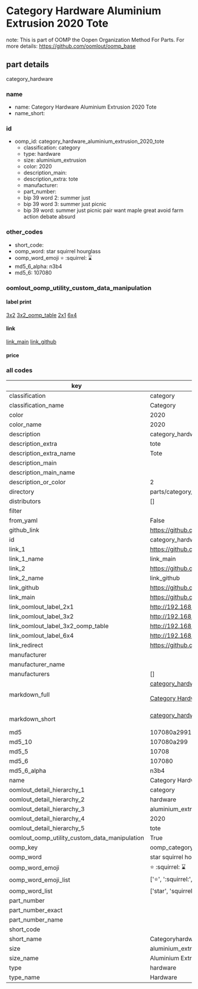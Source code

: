 # Category Hardware Aluminium Extrusion 2020 Tote  

note: This is part of OOMP the Oopen Organization Method For Parts. For more details: https://github.com/oomlout/oomp_base

##  part details
  



category_hardware



### name
* name: Category Hardware Aluminium Extrusion 2020 Tote
* name_short: 
### id
* oomp_id: category_hardware_aluminium_extrusion_2020_tote
  * classification: category
  * type: hardware
  * size: aluminium_extrusion
  * color: 2020
  * description_main: 
  * description_extra: tote
  * manufacturer: 
  * part_number: 
  * bip 39 word 2: summer just
  * bip 39 word 3: summer just picnic
  * bip 39 word: summer just picnic pair want maple great avoid farm action debate absurd

### other_codes
* short_code: 
* oomp_word: star squirrel hourglass
* oomp_word_emoji :star: :squirrel: :hourglass:
* md5_6_alpha: n3b4
* md5_6: 107080






### oomlout_oomp_utility_custom_data_manipulation
#### label print
[3x2](http://192.168.1.245:1112/?label=oomp%20n3b4)
[3x2_oomp_table](http://192.168.1.108:1112/?label=oomp%20n3b4)
[2x1](http://192.168.1.242:1112/?label=oomp%20n3b4)
[6x4](http://192.168.1.55:1112/?label=oomp%20n3b4)    

#### link

[link_main](https://github.com/oomlout/oomlout_oomp_version_1_messy/tree/main/parts/category_hardware_aluminium_extrusion_2020_tote) [link_github](https://github.com/oomlout/oomlout_oomp_version_1_messy/tree/main/parts/category_hardware_aluminium_extrusion_2020_tote)                             

#### price







### all codes 
| key | value |  
| --- | --- |  
| classification | category |  
| classification_name | Category |  
| color | 2020 |  
| color_name | 2020 |  
| description | category_hardware |  
| description_extra | tote |  
| description_extra_name | Tote |  
| description_main |  |  
| description_main_name |  |  
| description_or_color | 2  |  
| directory | parts/category_hardware_aluminium_extrusion_2020_tote |  
| distributors | [] |  
| filter |  |  
| from_yaml | False |  
| github_link | https://github.com/oomlout/oomlout_oomp_part_src/tree/main/parts/category_hardware_aluminium_extrusion_2020_tote |  
| id | category_hardware_aluminium_extrusion_2020_tote |  
| link_1 | https://github.com/oomlout/oomlout_oomp_version_1_messy/tree/main/parts/category_hardware_aluminium_extrusion_2020_tote |  
| link_1_name | link_main |  
| link_2 | https://github.com/oomlout/oomlout_oomp_version_1_messy/tree/main/parts/category_hardware_aluminium_extrusion_2020_tote |  
| link_2_name | link_github |  
| link_github | https://github.com/oomlout/oomlout_oomp_version_1_messy/tree/main/parts/category_hardware_aluminium_extrusion_2020_tote |  
| link_main | https://github.com/oomlout/oomlout_oomp_version_1_messy/tree/main/parts/category_hardware_aluminium_extrusion_2020_tote |  
| link_oomlout_label_2x1 | http://192.168.1.242:1112/?label=oomp%20n3b4 |  
| link_oomlout_label_3x2 | http://192.168.1.245:1112/?label=oomp%20n3b4 |  
| link_oomlout_label_3x2_oomp_table | http://192.168.1.108:1112/?label=oomp%20n3b4 |  
| link_oomlout_label_6x4 | http://192.168.1.55:1112/?label=oomp%20n3b4 |  
| link_redirect | https://github.com/oomlout/oomlout_oomp_version_1_messy/tree/main/parts/category_hardware_aluminium_extrusion_2020_tote |  
| manufacturer |  |  
| manufacturer_name |  |  
| manufacturers | [] |  
| markdown_full | [category_hardware_aluminium_extrusion_2020_tote](none)<br>[](none)<br>[Category Hardware Aluminium Extrusion 2020 Tote](none)<br><br> |  
| markdown_short | [category_hardware_aluminium_extrusion_2020_tote](none)<br><br> |  
| md5 | 107080a299100cc61e7b79f1485e5ec9 |  
| md5_10 | 107080a299 |  
| md5_5 | 10708 |  
| md5_6 | 107080 |  
| md5_6_alpha | n3b4 |  
| name | Category Hardware Aluminium Extrusion 2020 Tote |  
| oomlout_detail_hierarchy_1 | category |  
| oomlout_detail_hierarchy_2 | hardware |  
| oomlout_detail_hierarchy_3 | aluminium_extrusion |  
| oomlout_detail_hierarchy_4 | 2020 |  
| oomlout_detail_hierarchy_5 | tote |  
| oomlout_oomp_utility_custom_data_manipulation | True |  
| oomp_key | oomp_category_hardware_aluminium_extrusion_2020_tote |  
| oomp_word | star squirrel hourglass |  
| oomp_word_emoji | :star: :squirrel: :hourglass: |  
| oomp_word_emoji_list | [':star:', ':squirrel:', ':hourglass:'] |  
| oomp_word_list | ['star', 'squirrel', 'hourglass'] |  
| part_number |  |  
| part_number_exact |  |  
| part_number_name |  |  
| short_code |  |  
| short_name | Categoryhardware |  
| size | aluminium_extrusion |  
| size_name | Aluminium Extrusion |  
| type | hardware |  
| type_name | Hardware |  
